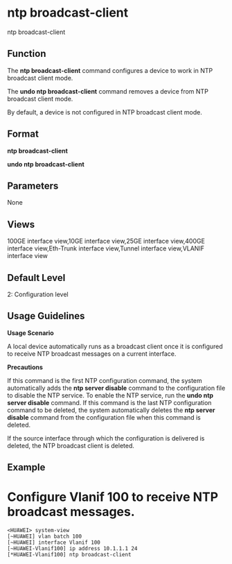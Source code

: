 ntp broadcast-client
====================

ntp broadcast-client

Function
--------

The **ntp broadcast-client** command configures a device to work in NTP broadcast client mode.

The **undo ntp broadcast-client** command removes a device from NTP broadcast client mode.

By default, a device is not configured in NTP broadcast client mode.



Format
------

**ntp broadcast-client**

**undo ntp broadcast-client**



Parameters
----------

None


Views
-----

100GE interface view,10GE interface view,25GE interface view,400GE interface view,Eth-Trunk interface view,Tunnel interface view,VLANIF interface view



Default Level
-------------

2: Configuration level



Usage Guidelines
----------------

**Usage Scenario**

A local device automatically runs as a broadcast client once it is configured to receive NTP broadcast messages on a current interface.

**Precautions**

If this command is the first NTP configuration command, the system automatically adds the **ntp server disable** command to the configuration file to disable the NTP service. To enable the NTP service, run the **undo ntp server disable** command. If this command is the last NTP configuration command to be deleted, the system automatically deletes the **ntp server disable** command from the configuration file when this command is deleted.

If the source interface through which the configuration is delivered is deleted, the NTP broadcast client is deleted.

Example
-------

# Configure Vlanif 100 to receive NTP broadcast messages.
```
<HUAWEI> system-view
[~HUAWEI] vlan batch 100
[~HUAWEI] interface Vlanif 100
[~HUAWEI-Vlanif100] ip address 10.1.1.1 24
[*HUAWEI-Vlanif100] ntp broadcast-client

```